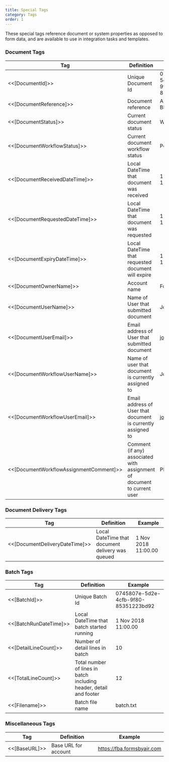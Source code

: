 ```yaml
---
title: Special Tags
category: Tags
order: 1
---
```


These special tags reference document or system properties as opposed to form data, and are available to use in integration tasks and templates.

### Document Tags

|Tag|Definition|Example|
|---|---|---|
|<<[DocumentId]>>|Unique Document Id|0745807e-5d2e-4cfb-9f80-85351223bd92|
|<<[DocumentReference]>>|Document reference|ABC123 Joe Bloggs|
|<<[DocumentStatus]>>|Current document status|Workflow|
|<<[DocumentWorkflowStatus]>>|Current document workflow status|Pending|
|<<[DocumentReceivedDateTime]>>|Local DateTime that document was received|1 Nov 2018 11:00.00|
|<<[DocumentRequestedDateTime]>>|Local DateTime that document was requested|1 Nov 2018 11:00.00|
|<<[DocumentExpiryDateTime]>>|Local DateTime that requested document will expire|1 Nov 2018 11:00.00|
|<<[DocumentOwnerName]>>|Account name|FormsByAir|
|<<[DocumentUserName]>>|Name of User that submitted document|Joe Bloggs|
|<<[DocumentUserEmail]>>|Email address of User that submitted document|joe@bloggs.com|
|<<[DocumentWorkflowUserName]>>|Name of user that document is currently assigned to|Joe Bloggs|
|<<[DocumentWorkflowUserEmail]>>|Email address of User that document is currently assigned to|joe@bloggs.com|
|&lt;&lt;[DocumentWorkflowAssignmentComment]&gt;&gt;|Comment (if any) associated with assignment of document to current user|Please review|

### Document Delivery Tags

|Tag|Definition|Example|
|---|---|---|
|<<[DocumentDeliveryDateTime]>>|Local DateTime that document delivery was queued|1 Nov 2018 11:00.00|

### Batch Tags

|Tag|Definition|Example|
|---|---|---|
|<<[BatchId]>>|Unique Batch Id|0745807e-5d2e-4cfb-9f80-85351223bd92|
|<<[BatchRunDateTime]>>|Local DateTime that batch started running|1 Nov 2018 11:00.00|
|<<[DetailLineCount]>>|Number of detail lines in batch|10|
|<<[TotalLineCount]>>|Total number of lines in batch including header, detail and footer|12|
|<<[Filename]>>|Batch file name|batch.txt|

### Miscellaneous Tags

|Tag|Definition|Example|
|---|---|---|
|<<[BaseURL]>>|Base URL for account|https://fba.formsbyair.com|
